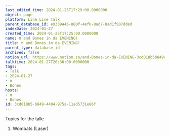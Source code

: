 ```yaml
---
last_edited_time: 2024-01-25T17:29:00.0000000
object: page
platform: Line Live Talk
parent_database_id: e9339446-880f-4ef0-8ad7-8ad1f507dded
indexDate: 2024-01-27
created_time: 2024-01-25T17:25:00.0000000
name: π and Bones in da EVENING!
title: π and Bones in da EVENING!
parent_type: database_id
archived: false
notion_url: https://www.notion.so/and-Bones-in-da-EVENING-3cd018b5b8494404975a11ad5731e86f
talktime: 2024-01-27T20:30:00.0000000
tags:
- Talk
- 2024-01-27
- π
- Bones
hosts:
- π
- Bones
id: 3cd018b5-b849-4404-975a-11ad5731e86f
---
```


Topics for the talk:
1. Wombats (Laser)

























